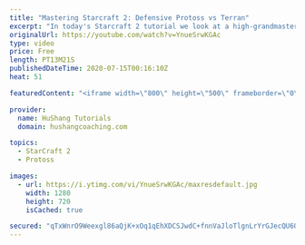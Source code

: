 ```yaml
---
title: "Mastering Starcraft 2: Defensive Protoss vs Terran"
excerpt: "In today's Starcraft 2 tutorial we look at a high-grandmaster match between myself and Lord Timorus. I'm using a very defensive protoss style with colossus and blink vs a mine drop into 3 rax. Let's master Starcraft 2 together!  #Starcraft #protoss #colossus #sc2 #guide #RTS #realtimestrategy #StarCraft2"
originalUrl: https://youtube.com/watch?v=YnueSrwKGAc
type: video
price: Free
length: PT13M21S
publishedDateTime: 2020-07-15T00:16:10Z
heat: 51

featuredContent: "<iframe width=\"800\" height=\"500\" frameborder=\"0\" src=\"https://www.youtube.com/embed/YnueSrwKGAc\" allow=\"accelerometer; autoplay; encrypted-media; gyroscope; picture-in-picture\" allowfullscreen></iframe>"

provider:
  name: HuShang Tutorials
  domain: hushangcoaching.com

topics:
  - StarCraft 2
  - Protoss

images:
  - url: https://i.ytimg.com/vi/YnueSrwKGAc/maxresdefault.jpg
    width: 1280
    height: 720
    isCached: true

secured: "qTxWnrO9Weexgl86aQjK+xOq1qEhXDCSJwdC+fnnVaJloTlgnLrYrGJecQU6OF0LKQz5slbEgX0aT5gDcroY2FMxiDMoNOvFvazGaYuC6zlK9T4qIgAOvaQMHEXjwGu/svy4MDj+syTLrlwR9nOVs15PdtqknurAxpn5kuFgBKkVeH4xHyAKsviJ5TjksIkYgrz3QwfDjSx5xe8Sr8sKnYONoaxJ4AsJNDmibL4eOkOM+0It/IXccRAOLcyD8Y63hWjaBGkYC2cEyQJgVMbCq+ya3ZWEmLyBggPSVxOwUhdLL2Hi+mvxYFyy7YnqWY5TjmUExXwj6wmSnb+gixDnZjJeo8PYD5Gw9mE0Hya6FA07z/VNsyml9wFyjITMnnuycAYn8b/UbdUtClDHsnst15+7iRa6xel3NjzF6uW9vAE=;jE64GN5BdpeNQaj6dpCqmA=="
---
```


